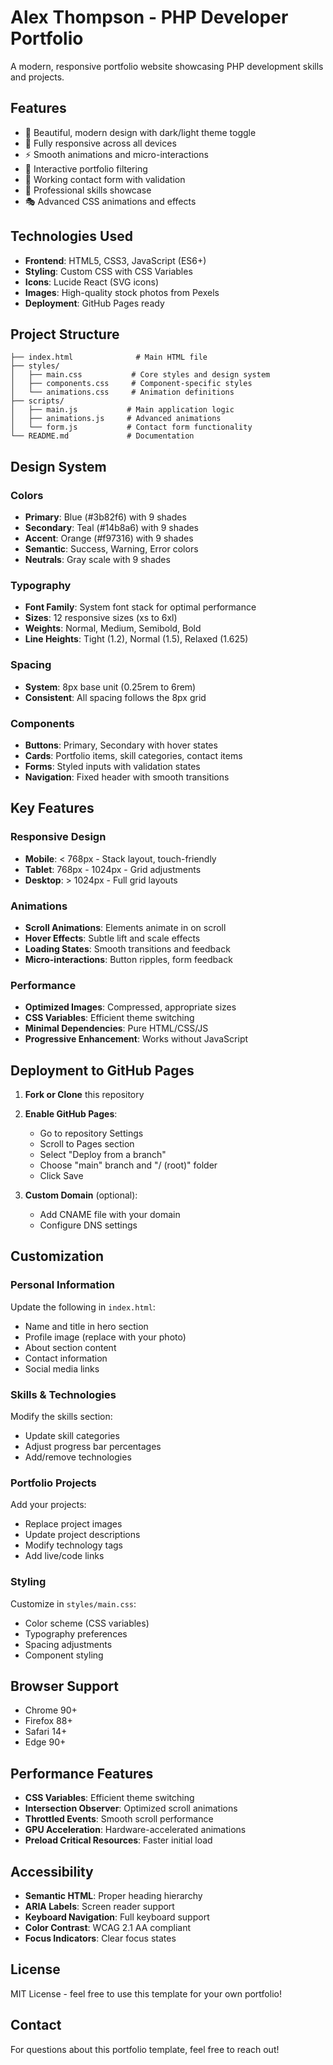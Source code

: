 # Alex Thompson - PHP Developer Portfolio

A modern, responsive portfolio website showcasing PHP development skills and projects.

## Features

- 🎨 Beautiful, modern design with dark/light theme toggle
- 📱 Fully responsive across all devices
- ⚡ Smooth animations and micro-interactions
- 🎯 Interactive portfolio filtering
- 📧 Working contact form with validation
- 🌟 Professional skills showcase
- 🎭 Advanced CSS animations and effects

## Technologies Used

- **Frontend**: HTML5, CSS3, JavaScript (ES6+)
- **Styling**: Custom CSS with CSS Variables
- **Icons**: Lucide React (SVG icons)
- **Images**: High-quality stock photos from Pexels
- **Deployment**: GitHub Pages ready

## Project Structure

```
├── index.html              # Main HTML file
├── styles/
│   ├── main.css           # Core styles and design system
│   ├── components.css     # Component-specific styles
│   └── animations.css     # Animation definitions
├── scripts/
│   ├── main.js           # Main application logic
│   ├── animations.js     # Advanced animations
│   └── form.js           # Contact form functionality
└── README.md             # Documentation
```

## Design System

### Colors
- **Primary**: Blue (#3b82f6) with 9 shades
- **Secondary**: Teal (#14b8a6) with 9 shades  
- **Accent**: Orange (#f97316) with 9 shades
- **Semantic**: Success, Warning, Error colors
- **Neutrals**: Gray scale with 9 shades

### Typography
- **Font Family**: System font stack for optimal performance
- **Sizes**: 12 responsive sizes (xs to 6xl)
- **Weights**: Normal, Medium, Semibold, Bold
- **Line Heights**: Tight (1.2), Normal (1.5), Relaxed (1.625)

### Spacing
- **System**: 8px base unit (0.25rem to 6rem)
- **Consistent**: All spacing follows the 8px grid

### Components
- **Buttons**: Primary, Secondary with hover states
- **Cards**: Portfolio items, skill categories, contact items
- **Forms**: Styled inputs with validation states
- **Navigation**: Fixed header with smooth transitions

## Key Features

### Responsive Design
- **Mobile**: < 768px - Stack layout, touch-friendly
- **Tablet**: 768px - 1024px - Grid adjustments
- **Desktop**: > 1024px - Full grid layouts

### Animations
- **Scroll Animations**: Elements animate in on scroll
- **Hover Effects**: Subtle lift and scale effects
- **Loading States**: Smooth transitions and feedback
- **Micro-interactions**: Button ripples, form feedback

### Performance
- **Optimized Images**: Compressed, appropriate sizes
- **CSS Variables**: Efficient theme switching
- **Minimal Dependencies**: Pure HTML/CSS/JS
- **Progressive Enhancement**: Works without JavaScript

## Deployment to GitHub Pages

1. **Fork or Clone** this repository
2. **Enable GitHub Pages**:
   - Go to repository Settings
   - Scroll to Pages section
   - Select "Deploy from a branch"
   - Choose "main" branch and "/ (root)" folder
   - Click Save

3. **Custom Domain** (optional):
   - Add CNAME file with your domain
   - Configure DNS settings

## Customization

### Personal Information
Update the following in `index.html`:
- Name and title in hero section
- Profile image (replace with your photo)
- About section content
- Contact information
- Social media links

### Skills & Technologies
Modify the skills section:
- Update skill categories
- Adjust progress bar percentages
- Add/remove technologies

### Portfolio Projects
Add your projects:
- Replace project images
- Update project descriptions
- Modify technology tags
- Add live/code links

### Styling
Customize in `styles/main.css`:
- Color scheme (CSS variables)
- Typography preferences
- Spacing adjustments
- Component styling

## Browser Support

- Chrome 90+
- Firefox 88+
- Safari 14+
- Edge 90+

## Performance Features

- **CSS Variables**: Efficient theme switching
- **Intersection Observer**: Optimized scroll animations
- **Throttled Events**: Smooth scroll performance
- **GPU Acceleration**: Hardware-accelerated animations
- **Preload Critical Resources**: Faster initial load

## Accessibility

- **Semantic HTML**: Proper heading hierarchy
- **ARIA Labels**: Screen reader support
- **Keyboard Navigation**: Full keyboard support
- **Color Contrast**: WCAG 2.1 AA compliant
- **Focus Indicators**: Clear focus states

## License

MIT License - feel free to use this template for your own portfolio!

## Contact

For questions about this portfolio template, feel free to reach out!